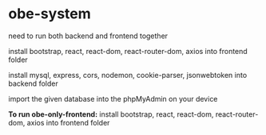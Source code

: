 # obe-system
need to run both backend and frontend together

install bootstrap, react, react-dom, react-router-dom, axios into frontend folder

install mysql, express, cors, nodemon, cookie-parser,  jsonwebtoken into backend folder

import the given database into the phpMyAdmin on your device

**To run obe-only-frontend:**
install bootstrap, react, react-dom, react-router-dom, axios into frontend folder
